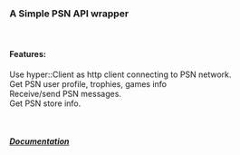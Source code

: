 ### **A Simple PSN API wrapper**

<br>

#### Features:
Use hyper::Client as http client connecting to PSN network.<br>
Get PSN user profile, trophies, games info <br>
Receive/send PSN messages.<br>
Get PSN store info.

<br>

##### [Documentation](https://docs.rs/psn_api_rs/0.1.1/psn_api_rs/)


